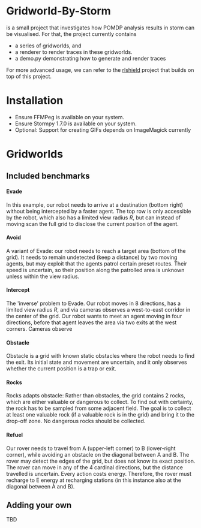 # Gridworld-By-Storm

is a small project that investigates how POMDP analysis results in storm can be visualised.
For that, the project currently contains 
- a series of gridworlds, and 
- a renderer to render traces in these gridworlds.
- a demo.py demonstrating how to generate and render traces

For more advanced usage, we can refer to the [rlshield](https://github.com/sjunges/shield-in-action) project that builds on top of this project. 

# Installation

- Ensure FFMPeg is available on your system.
- Ensure Stormpy 1.7.0 is available on your system.
- Optional: Support for creating GIFs depends on ImageMagick currently

# Gridworlds

## Included benchmarks

#### Evade
In this example, our robot needs to arrive at a destination (bottom right) without being intercepted by a faster agent. The top row is only accessible by the robot, which also has a limited view radius $R$, but can instead of moving scan the full grid to disclose the current position of the agent.

#### Avoid
A variant of Evade: our robot needs to reach a target area (bottom of the grid). 
It needs to remain undetected (keep a distance) by two moving agents, but may exploit that the agents  patrol certain preset routes. Their speed is uncertain, so their position along the patrolled area is unknown unless within the view radius. 

#### Intercept
The 'inverse' problem to Evade. Our robot moves in 8 directions, has a limited view radius $R$, and via cameras observes  a west-to-east corridor in the center of the grid. Our robot wants to meet an agent moving in four directions, before that agent leaves the area via two exits at the west corners. Cameras observe

#### Obstacle
Obstacle is a grid with known static obstacles where the robot needs to find the exit. Its initial state and movement are uncertain, and it only observes whether the current position is a trap or exit. 

#### Rocks
Rocks adapts obstacle: Rather than obstacles, the grid contains 2 rocks, which are either valuable or dangerous to collect. To find out with certainty, the rock has to be sampled from some adjacent field. The goal is to collect at least one valuable rock (if a valuable rock is in the grid) and bring it to the drop-off zone. No dangerous rocks should be collected.

#### Refuel
Our rover needs to travel from A (upper-left corner) to B (lower-right corner), while avoiding an obstacle on the diagonal between A and B. 
The rover may detect the edges of the grid, but does not know its exact position. 
The rover can move in any of the 4 cardinal directions, but the distance travelled is uncertain. Every action costs energy. Therefore, the rover must recharge to E energy at recharging stations (in this instance also at the diagonal between A and B).

## Adding your own
TBD
